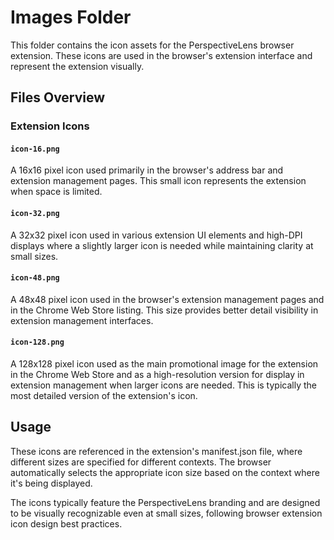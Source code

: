 # Images Folder

This folder contains the icon assets for the PerspectiveLens browser extension. These icons are used in the browser's extension interface and represent the extension visually.

## Files Overview

### Extension Icons

#### `icon-16.png`
A 16x16 pixel icon used primarily in the browser's address bar and extension management pages. This small icon represents the extension when space is limited.

#### `icon-32.png`
A 32x32 pixel icon used in various extension UI elements and high-DPI displays where a slightly larger icon is needed while maintaining clarity at small sizes.

#### `icon-48.png`
A 48x48 pixel icon used in the browser's extension management pages and in the Chrome Web Store listing. This size provides better detail visibility in extension management interfaces.

#### `icon-128.png`
A 128x128 pixel icon used as the main promotional image for the extension in the Chrome Web Store and as a high-resolution version for display in extension management when larger icons are needed. This is typically the most detailed version of the extension's icon.

## Usage

These icons are referenced in the extension's manifest.json file, where different sizes are specified for different contexts. The browser automatically selects the appropriate icon size based on the context where it's being displayed.

The icons typically feature the PerspectiveLens branding and are designed to be visually recognizable even at small sizes, following browser extension icon design best practices.